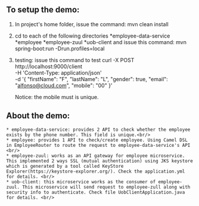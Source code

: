 ## To setup the demo: ##

1. In project's home folder, issue the command:
    mvn clean install
2. cd to each of the following directories
    *employee-data-service
    *employee
    *employee-zuul
    *uob-client
 and issue this command:
    mvn spring-boot:run -Drun.profiles=local
3. testing: issue this command to test
    curl -X POST \
      http://localhost:9000/client \
      -H 'Content-Type: application/json' \
      -d '{
    	"firstName": "F",
    	"lastName": "L",
    	"gender": true,
    	"email": "alfonso@cloud.com",
    	"mobile": "00"
    }'

    Notice: the mobile must is unique.


## About the demo: ##
    * employee-data-service: provides 2 API to check whether the employee exists by the phone number. This field is unique.<br/>
    * employee: provides 1 API to check/create employee. Using Camel DSL in EmployeeRouter to route the request to employee-data-service's API <br/>
    * employee-zuul: works as an API gateway for employee microservice. This implemented 2 ways SSL (mutual authentication) using JKS keystore which is generated by a tool called KeyStore Explorer(https://keystore-explorer.org/). Check the application.yml for details. <br/>
    * uob-client: this microservice works as the consumer of employee-zuul. This microservice will send request to employee-zull along with security info to authenticate. Check file UobClientApplication.java for details. <br/>



